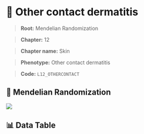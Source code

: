 # 🧪 Other contact dermatitis

> **Root:** Mendelian Randomization

> **Chapter:** 12  

> **Chapter name:** Skin

> **Phenotype:** Other contact dermatitis  

> **Code:** `L12_OTHERCONTACT`

## 🧬 Mendelian Randomization  

<img src="/MR/Figures/Forward/L12_OTHERCONTACT.png"/>

## 📊 Data Table

<CsvTableMRF src="/MR_Data/Forward/L12_OTHERCONTACT.csv"/>
